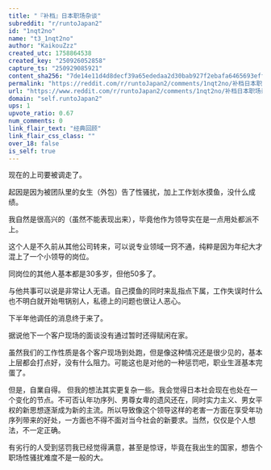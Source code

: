 ```yaml
---
title: "『补档』日本职场杂谈"
subreddit: "r/runtoJapan2"
id: "1nqt2no"
name: "t3_1nqt2no"
author: "KaikouZzz"
created_utc: 1758864538
created_key: "250926052858"
capture_ts: "250929085921"
content_sha256: "7de14e11d4d8decf39a65ededaa2d30bab927f2ebafa6465693efffd3df7310a"
permalink: "https://reddit.com/r/runtoJapan2/comments/1nqt2no/补档日本职场杂谈/"
url: "https://www.reddit.com/r/runtoJapan2/comments/1nqt2no/补档日本职场杂谈/"
domain: "self.runtoJapan2"
ups: 1
upvote_ratio: 0.67
num_comments: 0
link_flair_text: "经典回顾"
link_flair_css_class: ""
over_18: false
is_self: true
---
```


现在的上司要被调走了。

起因是因为被团队里的女生（外包）告了性骚扰，加上工作划水摸鱼，没什么成绩。

我自然是很高兴的（虽然不能表现出来），毕竟他作为领导实在是一点用处都派不上。

这个人是不久前从其他公司转来，可以说专业领域一窍不通，纯粹是因为年纪大才混上了一个小领导的岗位。

同岗位的其他人基本都是30多岁，但他50多了。

与他共事可以说是非常让人无语。自己摸鱼的同时来乱指点下属，工作失误时什么也不明白就开始甩锅别人，私德上的问题也很让人恶心。

下半年他调任的消息终于来了。

据说他下一个客户现场的面谈没有通过暂时还得赋闲在家。

虽然我们的工作性质是各个客户现场到处跑，但是像这种情况还是很少见的，基本上层都会打点好，没有什么阻力。可能这也是对他的一种惩罚吧，职业生涯基本完蛋了。

但是，自業自得。
但我的想法其实更复杂一些。我会觉得日本社会现在也处在一个变化的节点。不可否认年功序列、男尊女卑的遗风还在，同时实力主义、男女平权的新思想逐渐成为新的主流。所以导致像这个领导这样的老害一方面在享受年功序列带来的好处，一方面也不得不面对当今社会的新要求。当然，仅仅是个人想法，不一定正确。

有劣行的人受到惩罚我已经觉得满意，甚至是惊讶，毕竟在我出生的国家，想告个职场性骚扰难度不是一般的大。
